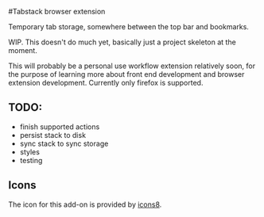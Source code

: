 #Tabstack browser extension

Temporary tab storage, somewhere between the top bar and bookmarks.

WIP.  This doesn't do much yet, basically just a project skeleton at the moment.

This will probably be a personal use workflow extension relatively soon, for the purpose of learning more about front end development and browser extension development.  Currently only firefox is supported.

## TODO:

- finish supported actions
- persist stack to disk
- sync stack to sync storage
- styles
- testing


## Icons

The icon for this add-on is provided by [icons8](https://icons8.com/).
